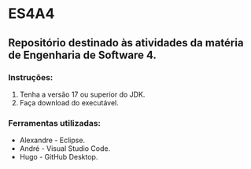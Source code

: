 # ES4A4
## Repositório destinado às atividades da matéria de Engenharia de Software 4.

### Instruções:
1. Tenha a versão 17 ou superior do JDK.
2. Faça download do executável.

### Ferramentas utilizadas:
* Alexandre - Eclipse.
* André - Visual Studio Code.
* Hugo - GitHub Desktop.
